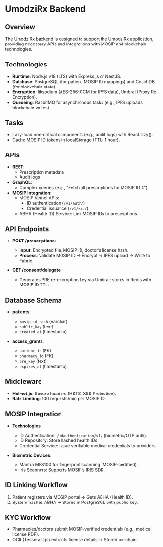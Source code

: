 # UmodziRx Backend

## Overview
The UmodziRx backend is designed to support the UmodziRx application, providing necessary APIs and integrations with MOSIP and blockchain technologies.

## Technologies
- **Runtime**: Node.js v18 (LTS) with Express.js or NestJS.
- **Database**: PostgreSQL (for patient-MOSIP ID mappings) and CouchDB (for blockchain state).
- **Encryption**: libsodium (AES-256-GCM for IPFS data), Umbral (Proxy Re-Encryption).
- **Queueing**: RabbitMQ for asynchronous tasks (e.g., IPFS uploads, blockchain writes).

## Tasks
- Lazy-load non-critical components (e.g., audit logs) with React.lazy().
- Cache MOSIP ID tokens in localStorage (TTL: 1 hour).

## APIs
- **REST**: 
  - Prescription metadata
  - Audit logs
- **GraphQL**: 
  - Complex queries (e.g., "Fetch all prescriptions for MOSIP ID X").
- **MOSIP Integration**: 
  - MOSIP Kernel APIs: 
    - ID authentication (`/v1/auth/`)
    - Credential issuance (`/v1/kyc/`)
  - ABHA (Health ID) Service: Link MOSIP IDs to prescriptions.

## API Endpoints
- **POST /prescriptions**:
  - **Input**: Encrypted file, MOSIP ID, doctor’s license hash.
  - **Process**: Validate MOSIP ID → Encrypt → IPFS upload → Write to Fabric.
  
- **GET /consent/delegate**:
  - Generates PRE re-encryption key via Umbral; stores in Redis with MOSIP ID TTL.

## Database Schema
- **patients**: 
  - `mosip_id_hash` (varchar)
  - `public_key` (text)
  - `created_at` (timestamp)
  
- **access_grants**: 
  - `patient_id` (FK)
  - `pharmacy_id` (FK)
  - `pre_key` (text)
  - `expires_at` (timestamp)

## Middleware
- **Helmet.js**: Secure headers (HSTS, XSS Protection).
- **Rate Limiting**: 100 requests/min per MOSIP ID.

## MOSIP Integration
- **Technologies**: 
  - ID Authentication: `/idauthentication/v1/` (biometric/OTP auth).
  - ID Repository: Store hashed health IDs.
  - Credential Service: Issue verifiable medical credentials to providers.
  
- **Biometric Devices**: 
  - Mantra MFS100 for fingerprint scanning (MOSIP-certified).
  - Iris Scanners: Supports MOSIP’s IRIS SDK.

## ID Linking Workflow
1. Patient registers via MOSIP portal → Gets ABHA (Health ID).
2. System hashes ABHA → Stores in PostgreSQL with public key.

## KYC Workflow
- Pharmacies/doctors submit MOSIP-verified credentials (e.g., medical license PDF).
- OCR (Tesseract.js) extracts license details → Stored on-chain.